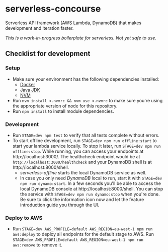 # serverless-concourse

Serverless API framework (AWS Lambda, DynamoDB) that makes development and iteration faster.

*This is a work-in-progress boilerplate for serverless. Not yet safe to use.*

## Checklist for development

### Setup

- Make sure your environment has the following dependencies installed:
  - [Docker](https://docs.docker.com/install/)
  - [Java JDK](http://www.oracle.com/technetwork/java/javase/downloads/jdk8-downloads-2133151.html)
  - [NVM](https://github.com/creationix/nvm)
- Run `nvm install <.nvmrc && nvm use <.nvmrc` to make sure you're using the appropriate version of node for this repository.
- Run `npm install` to install module dependencies.

### Development

- Run `STAGE=dev npm test` to verify that all tests complete without errors.
- To start offline development, run `STAGE=dev npm run offline:start` to start your lambda service locally. To stop it later, run `STAGE=dev npm run offline:stop`. While running, you can access your endpoints at http://localhost:3000/. The healthcheck endpoint would be at `http://localhost:3000/healthcheck` and your DynamoDB shell is at http://localhost:8000/shell.
  - _serverless-offline_ starts the local DynamoDB service as well.
  - In case you only need _DynamoDB_ local to run, start it with `STAGE=dev npm run dynamo:start`. In a few seconds you'll be able to access the local DynamoDB console at http://localhost:8000/shell. You can stop the service with `STAGE=dev npm run dynamo:stop` when you're done. Be sure to click the information icon now and let the feature introduction guide you through the UI.

### Deploy to AWS

- Run `STAGE=dev AWS_PROFILE=default AWS_REGION=eu-west-1 npm run aws:deploy` to deploy all endpoints for the default stage to AWS. Run `STAGE=dev AWS_PROFILE=default AWS_REGION=eu-west-1 npm run aws:remove` to remove it.

